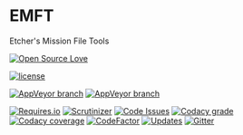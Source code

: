 # EMFT

Etcher's Mission File Tools

[![Open Source Love](https://badges.frapsoft.com/os/v3/open-source-200x33.png?v=103)](https://github.com/ellerbrock/open-source-badges/)

[![license](https://img.shields.io/github/license/132nd-etcher/EMFT.svg)](https://opensource.org/licenses/mit-license.php)

[![AppVeyor branch](https://img.shields.io/appveyor/ci/132nd-etcher/emft/master.svg?label=master)](https://ci.appveyor.com/project/132nd-etcher/emft)
[![AppVeyor branch](https://img.shields.io/appveyor/ci/132nd-etcher/emft/develop.svg?label=develop)](https://ci.appveyor.com/project/132nd-etcher/emft)

[![Requires.io](https://img.shields.io/requires/github/132nd-etcher/EMFT.svg)](https://requires.io/github/132nd-etcher/EMFT/requirements)
[![Scrutinizer](https://img.shields.io/scrutinizer/g/132nd-etcher/EMFT.svg)](https://scrutinizer-ci.com/g/132nd-etcher/EMFT)
[![Code Issues](https://www.quantifiedcode.com/api/v1/project/eee625d4e50b4f73a9a1a2a4bb306bf3/badge.svg)](https://www.quantifiedcode.com/app/project/eee625d4e50b4f73a9a1a2a4bb306bf3)
[![Codacy grade](https://img.shields.io/codacy/grade/500397cdda004fd6bccacdca94d27e55.svg)](https://www.codacy.com/app/132nd-etcher/EMFT?utm_source=github.com&amp;utm_medium=referral&amp;utm_content=132nd-etcher/EMFT&amp;utm_campaign=Badge_Grade)
[![Codacy coverage](https://img.shields.io/codacy/coverage/500397cdda004fd6bccacdca94d27e55.svg)](https://www.codacy.com/app/132nd-etcher/EMFT?utm_source=github.com&amp;utm_medium=referral&amp;utm_content=132nd-etcher/EMFT&amp;utm_campaign=Badge_Coverage)
[![CodeFactor](https://www.codefactor.io/repository/github/132nd-etcher/emft/badge)](https://www.codefactor.io/repository/github/132nd-etcher/emft)
[![Updates](https://pyup.io/repos/github/132nd-etcher/EMFT/shield.svg)](https://pyup.io/repos/github/132nd-etcher/EMFT/)
[![Gitter](https://badges.gitter.im/EMFT/Lobby.svg)](https://gitter.im/EMFT/Lobby?utm_source=badge&utm_medium=badge&utm_campaign=pr-badge&utm_content=badge)
